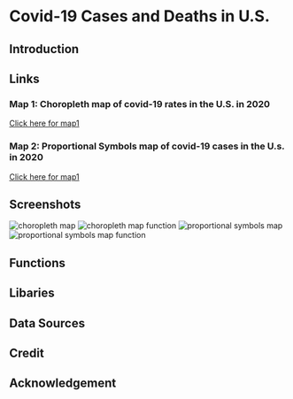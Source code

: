 # Covid-19 Cases and Deaths in U.S.

## Introduction

## Links

### Map 1: Choropleth map of covid-19 rates in the U.S. in 2020

[Click here for map1](http://127.0.0.1:5500/map1.html)

### Map 2: Proportional Symbols map of covid-19 cases in the U.s. in 2020

[Click here for map1](http://127.0.0.1:5500/map2.html)

## Screenshots

![choropleth map]()
![choropleth map function]()
![proportional symbols map]()
![proportional symbols map function]()

## Functions

## Libaries

## Data Sources

## Credit

## Acknowledgement

